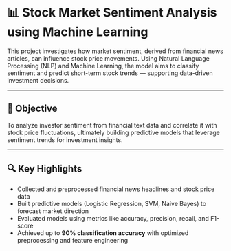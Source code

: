# 📊 Stock Market Sentiment Analysis using Machine Learning

This project investigates how market sentiment, derived from financial news articles, can influence stock price movements. Using Natural Language Processing (NLP) and Machine Learning, the model aims to classify sentiment and predict short-term stock trends — supporting data-driven investment decisions.

---

## 🎯 Objective

To analyze investor sentiment from financial text data and correlate it with stock price fluctuations, ultimately building predictive models that leverage sentiment trends for investment insights.

---

## 🔍 Key Highlights

- Collected and preprocessed financial news headlines and stock price data   
- Built predictive models (Logistic Regression, SVM, Naive Bayes) to forecast market direction  
- Evaluated models using metrics like accuracy, precision, recall, and F1-score  
- Achieved up to **90% classification accuracy** with optimized preprocessing and feature engineering

